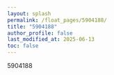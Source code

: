 ```yaml
---
layout: splash
permalink: /float_pages/5904188/
title: "5904188"
author_profile: false
last_modified_at: 2025-06-13
toc: false
---
```

 
5904188
